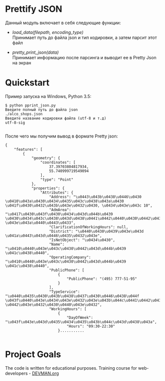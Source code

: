 # Prettify JSON

Данный модуль включает в себя следующие функции:
* _load_data(filepath, encoding_type)_ <br />
Принимает путь до файла json и тип кодировки, а затем парсит этот файл

* _pretty_print_json(data)_ <br />
Принимает информацию после парсинга и выводит ее в Pretty Json на экран


# Quickstart


Пример запуска на Windows, Python 3.5:

```#!bash
$ python pprint_json.py
Введите полный путь до файла json
./alco_shops.json
Введите название кодировки файла (utf-8 и т.д)
utf-8-sig


```

После чего мы получим вывод в формате Pretty json:

```#!bash
{
    "features": [
        {
            "geometry": {
                "coordinates": [
                    37.39703804817934,
                    55.740999719549094
                ],
                "type": "Point"
            },
            "properties": {
                "Attributes": {
                    "Address": "\u0443\u043b\u0438\u0446\u0430 \u0410\u043a\u0430\u0434\u0435\u043c\u0438\u043a\u0430 \u041f\u0430\u0432\u043b\u043e\u0432\u0430, \u0434\u043e\u043c 10",
                    "AdmArea": "\u0417\u0430\u043f\u0430\u0434\u043d\u044b\u0439 \u0430\u0434\u043c\u0438\u043d\u0438\u0441\u0442\u0440\u0430\u0442\u0438\u0432\u043d\u044b\u0439 \u043e\u043a\u0440\u0443\u0433",
                    "ClarificationOfWorkingHours": null,
                    "District": "\u0440\u0430\u0439\u043e\u043d \u041a\u0443\u043d\u0446\u0435\u0432\u043e",
                    "IsNetObject": "\u0434\u0430",
                    "Name": "\u0410\u0440\u043e\u043c\u0430\u0442\u043d\u044b\u0439 \u041c\u0438\u0440",
                    "OperatingCompany": "\u0410\u0440\u043e\u043c\u0430\u0442\u043d\u044b\u0439 \u041c\u0438\u0440",
                    "PublicPhone": [
                        {
                            "PublicPhone": "(495) 777-51-95"
                        }
                    ],
                    "TypeService": "\u0440\u0435\u0430\u043b\u0438\u0437\u0430\u0446\u0438\u044f \u043f\u0440\u043e\u0434\u043e\u0432\u043e\u043b\u044c\u0441\u0442\u0432\u0435\u043d\u043d\u044b\u0445 \u0442\u043e\u0432\u0430\u0440\u043e\u0432",
                    "WorkingHours": [
                        {
                            "DayOfWeek": "\u043f\u043e\u043d\u0435\u0434\u0435\u043b\u044c\u043d\u0438\u043a",
                            "Hours": "09:30-22:30"
                        }...........


```
# Project Goals

The code is written for educational purposes. Training course for web-developers - [DEVMAN.org](https://devman.org)
